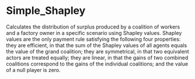 # Simple_Shapley

Calculates the distribution of surplus produced by a coalition of workers and a factory owner in a specific scenario using Shapley values.
Shapley values are the only payment rule satisfying the following four properties: they are efficient, in that the sum of the Shapley values of all agents 
equals the value of the grand coalition; they are symmetrical, in that two equivalent actors are treated equally; they are linear, in
that the gains of two combined coalitions correspond to the gains of the individual coalitions; and the value of a null player is zero.
